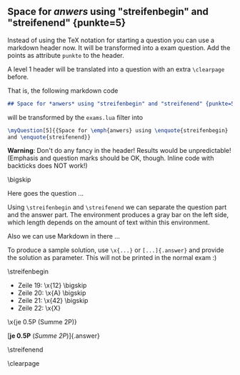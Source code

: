 
## Space for *anwers* using "streifenbegin" and "streifenend" {punkte=5}

Instead of using the TeX notation for starting a question you can use
a markdown header now. It will be transformed into a exam question. Add
the points as attribute `punkte` to the header.

A level 1 header will be translated into a question with an extra
`\clearpage` before.

That is, the following markdown code
```markdown
## Space for *anwers* using "streifenbegin" and "streifenend" {punkte=5}
```
will be transformed by the `exams.lua` filter into
```latex
\myQuestion[5]{{Space for \emph{anwers} using \enquote{streifenbegin}
and \enquote{streifenend}}
```

**Warning**: Don't do any fancy in the header! Results would be unpredictable!
(Emphasis and question marks should be OK, though. Inline code with backticks
does NOT work!)

\bigskip


Here goes the question ...


Using `\streifenbegin` and `\streifenend` we can separate the question part
and the answer part. The environment produces a gray bar on the left side,
which length depends on the amount of text within this environment.

Also we can use Markdown in there ...

To produce a sample solution, use `\x{...}` or `[...]{.answer}` and provide
the solution as parameter. This will not be printed in the normal exam :)


\streifenbegin

*   Zeile 19: \x{12}
    \bigskip
*   Zeile 20: \x{A}
    \bigskip
*   Zeile 21: \x{42}
    \bigskip
*   Zeile 22: \x{X}

\x{je 0.5P (Summe 2P)}

[**je 0.5P** (*Summe 2P*)]{.answer}

\streifenend


\clearpage


